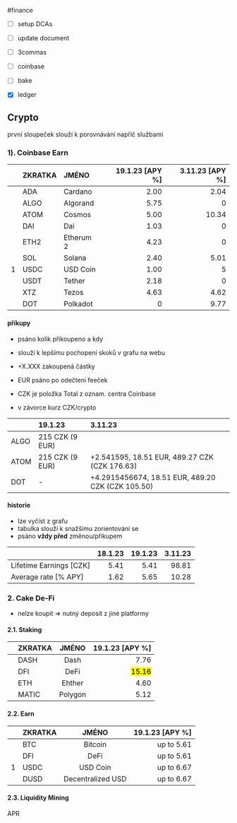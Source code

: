 
#finance

- [ ] setup DCAs
- [ ] update document

- [ ] 3commas
- [ ] coinbase
- [ ] bake

- [x] ledger

## Crypto

první sloupeček slouží k porovnávání napříč službami

### 1). Coinbase Earn

|       | ZKRATKA |   JMÉNO   | 19.1.23 [APY %] | 3.11.23 [APY %] |
| :---: | :------ | :-------- | --------------: | ---------------:|
|       | ADA     | Cardano   |            2.00 |            2.04 |
|       | ALGO    | Algorand  |            5.75 |               0 |
|       | ATOM    | Cosmos    |            5.00 |           10.34 |
|       | DAI     | Dai       |            1.03 |               0 |
|       | ETH2    | Etherum 2 |            4.23 |               0 |
|       | SOL     | Solana    |            2.40 |            5.01 |
|   1   | USDC    | USD Coin  |            1.00 |               5 |
|       | USDT    | Tether    |            2.18 |               0 |
|       | XTZ     | Tezos     |            4.63 |            4.62 |
|       | DOT     | Polkadot  |               0 |            9.77 |

#### příkupy

- psáno kolik přikoupeno a kdy
- slouží k lepšímu pochopení skoků v grafu na webu

- +X.XXX zakoupená částky
- EUR psáno po odečtení feeček
- CZK je položka Total z oznam. centra Coinbase
- v závorce kurz CZK/crypto

|      | 19.1.23         | 3.11.23 |
| :--- | :-------------  | :------ |
| ALGO | 215 CZK (9 EUR) | |
| ATOM | 215 CZK (9 EUR) | +2.541595, 18.51 EUR, 489.27 CZK (CZK 176.63)|
| DOT  | -               | +4.2915456674, 18.51 EUR, 489.20 CZK (CZK 105.50)|

#### historie

- lze vyčíst z grafu
- tabulka slouží k snažšímu zorientování se
- psáno __vždy před__ změnou/příkupem

|                         | 18.1.23 | 19.1.23 | 3.11.23 |
| :---------------------- | ------: | ------: | ------: |
| Lifetime Earnings [CZK] |    5.41 |    5.41 |   98.81 |
| Average rate    [% APY] |    1.62 |    5.65 |   10.28 |

### 2. Cake De-Fi

- nelze koupit => nutný deposit z jiné platformy

#### 2.1. Staking

|       | ZKRATKA |  JMÉNO  |   19.1.23 [APY %] |
| :---: | :------ | :-----: | ----------------: |
|       | DASH    |  Dash   |              7.76 |
|       | DFI     |  DeFi   | <mark>15.16</mark> |
|       | ETH     | Ehther  |              4.60 |
|       | MATIC   | Polygon |              5.12 |

#### 2.2. Earn

|       | ZKRATKA |       JMÉNO       | 19.1.23 [APY %] |
| :---: | :------ | :---------------: | --------------: |
|       | BTC     |      Bitcoin      |      up to 5.61 |
|       | DFI     |       DeFi        |      up to 5.61 |
|   1   | USDC    |     USD Coin      |      up to 6.67 |
|       | DUSD    | Decentralized USD |      up to 6.67 |

#### 2.3. Liquidity Mining

APR
